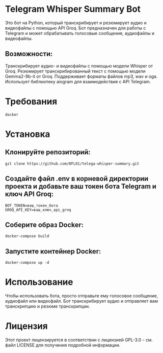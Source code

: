 # Telegram Whisper Summary Bot

Это бот на Python, который транскрибирует и резюмирует аудио и видеофайлы с помощью API Groq. Бот предназначен для работы с Telegram и может обрабатывать голосовые сообщения, аудиофайлы и видеофайлы.

## Возможности:

Транскрибирует аудио- и видеофайлы с помощью модели Whisper от Groq.
Резюмирует транскрибированный текст с помощью модели Gemma2-9b-it от Groq.
Поддерживает форматы файлов mp3, wav и oga.
Использует библиотеку aiogram для взаимодействия с API Telegram.

# Требования

    docker

# Установка

##    Клонируйте репозиторий:

```
git clone https://github.com/0FL01/telega-whisper-summary.git
```

##    Создайте файл .env в корневой директории проекта и добавьте ваш токен бота Telegram и ключ API Groq:
```
BOT_TOKEN=ваш_токен_бота
GROQ_API_KEY=ваш_ключ_api_groq
```

##    Соберите образ Docker:

```
docker-compose build
```

##    Запустите контейнер Docker:

```
docker-compose up -d
```

# Использование

Чтобы использовать бота, просто отправьте ему голосовое сообщение, аудиофайл или видеофайл. Бот транскрибирует аудио и отправляет вам транскрипцию и резюме транскрипции.



# Лицензия

Этот проект лицензируется в соответствии с лицензией GPL-3.0 - см. файл LICENSE для получения подробной информации.
